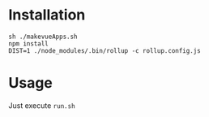 # Installation

    sh ./makevueApps.sh
    npm install
    DIST=1 ./node_modules/.bin/rollup -c rollup.config.js

# Usage

Just execute `run.sh`
